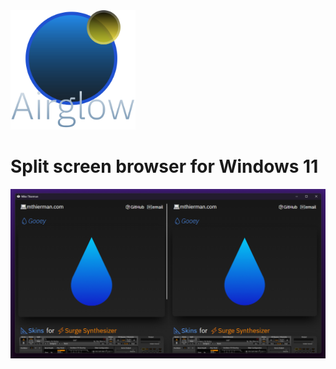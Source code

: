 <img src="./data/airglow.svg" width="200">

# Split screen browser for Windows 11

<img src="./data/screenshot.png" width="800">
